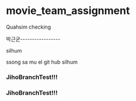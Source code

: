 # movie_team_assignment


Quahsim checking


박근균-----------------








silhum





ssong sa mu el 
git hub silhum


### JihoBranchTest!!!

<!-- 수정중입니다. 송사무엘 -->

<!-- 수정 2차입니다. 송사무엘 -->

<!-- 수정 3차입니다. 송사무엘 -->

### JihoBranchTest!!!


<!-- 수정 4차입니다. 송사무엘 라라라라라라라 -->

<!-- 수정 5차입니다. 송사무엘 라라라라라라라 -->

<!-- 수정 4차입니다. 송사무엘 라라라라라라라 -->

